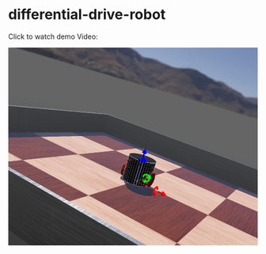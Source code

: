 # differential-drive-robot

Click to watch demo Video:

[![Watch the video](https://github.com/Mummanajagadeesh/differential-drive-robot/blob/95498b027106fcd72909e19a800ea18f97bd9793/empty_world_2.png)](https://www.youtube.com/watch?v=rejXYcaX9NQ)

